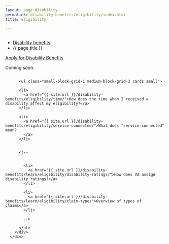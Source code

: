 ```yaml
---
layout: page-disability
permalink: disability-benefits/eligibility/index.html
title: Eligibility

---
```


<div class="splash" markdown="0">
<div class="row" markdown="0">
<div class="small-12 columns" markdown="0">

<ul class="breadcrumbs" role="menubar" aria-label="Primary">
<li class="parent"><a href="{{ site.url }}/disability-benefits/">Disability benefits</a></li>
<li class="active">{{ page.title }}</li>
</ul>

</div>
</div>
</div>

<div class="main" role="main" markdown="0">

<div class="action-bar">
  <div class="row">
    <div class="small-12 columns">
      <a class="button small start" href="{{ site.url}}/disability-benefits/get/">Apply for Disability Benefits</a>
    </div>
  </div>  
</div>

<div class="section one" markdown="0">
<div class="primary" markdown="0">
<div class="row" markdown="0">
<div class="small-12 columns" markdown="1">

Coming soon.

</div>
</div>
</div>

<div class="navigation">
  <div class="row">
    <div class="small-12 columns">

          <ul class="small-block-grid-1 medium-block-grid-3 cards small">

          <li>
            <a href="{{ site.url }}/disability-benefits/eligibility/time/">How does the time when I received a disability affect my eligibility?</a>
          </li>

          <li>
            <a href="{{ site.url }}/disability-benefits/eligibility/service-connected/">What does "service-connected" mean?
            </a>
          </li>


          <!--


            <li>
              <a href="{{ site.url }}/disability-benefits/learn/eligibility/disability-ratings/">How does VA assign disability ratings?</a>
            </li>

            <li>
              <a href="{{ site.url }}/disability-benefits/learn/eligibility/claim-types">Overview of types of claims</a>
            </li>

            -->

          </ul>
        </div>
      </div>
</div>



</div>

</div>
